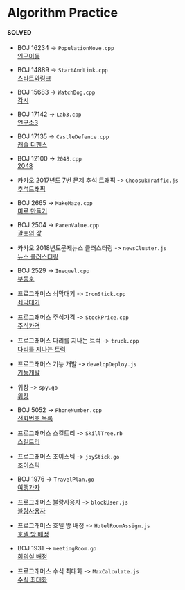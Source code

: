 # Algorithm Practice

#### SOLVED
- BOJ 16234 -> `PopulationMove.cpp`   
[인구이동](https://www.acmicpc.net/problem/16234)

- BOJ 14889 -> `StartAndLink.cpp`   
[스타트와링크](https://www.acmicpc.net/problem/14889)

- BOJ 15683 -> `WatchDog.cpp`   
[감시](https://www.acmicpc.net/problem/15683)

- BOJ 17142 -> `Lab3.cpp`   
[연구소3](https://www.acmicpc.net/problem/17142)

- BOJ 17135 -> `CastleDefence.cpp`   
[캐슬 디펜스](https://www.acmicpc.net/problem/17135)

- BOJ 12100 -> `2048.cpp`  
[2048](https://www.acmicpc.net/problem/12100)

- 카카오 2017년도 7번 문제 추석 트래픽 -> `ChoosukTraffic.js`  
[추석트래픽](https://programmers.co.kr/learn/courses/30/lessons/17676)

- BOJ 2665 -> `MakeMaze.cpp`  
[미로 만들기](https://www.acmicpc.net/problem/2665)

- BOJ 2504 -> `ParenValue.cpp`  
[괄호의 값](https://www.acmicpc.net/problem/2504)

- 카카오 2018년도문제뉴스 클러스터링 -> `newsCluster.js`  
[뉴스 클러스터링](https://programmers.co.kr/learn/courses/30/lessons/17677)
- BOJ 2529 -> `Inequel.cpp`  
[부등호](https://www.acmicpc.net/problem/2529)

- 프로그래머스 쇠막대기 -> `IronStick.cpp`  
[쇠막대기](https://programmers.co.kr/learn/courses/30/lessons/42585)

- 프로그래머스 주식가격 -> `StockPrice.cpp`  
[주식가격](https://programmers.co.kr/learn/courses/30/lessons/42584)

- 프로그래머스 다리를 지나는 트럭 -> `truck.cpp`  
[다리를 지나는 트럭](https://programmers.co.kr/learn/courses/30/lessons/42583)

- 프로그래머스 기능 개발 -> `developDeploy.js`  
[기능개발](https://programmers.co.kr/learn/courses/30/lessons/42586)  

- 위장 -> `spy.go`  
[위장](https://programmers.co.kr/learn/courses/30/lessons/42578)  

- BOJ 5052 -> `PhoneNumber.cpp`  
[전화번호 목록](https://www.acmicpc.net/problem/5052)  

- 프로그래머스 스킬트리 -> `SkillTree.rb`  
[스킬트리](https://programmers.co.kr/learn/courses/30/lessons/49993)  

- 프로그래머스 조이스틱 -> `joyStick.go`  
[조이스틱](https://programmers.co.kr/learn/courses/30/lessons/42860)

- BOJ 1976 -> `TravelPlan.go`  
[여행가자](https://www.acmicpc.net/problem/1976)    

- 프로그래머스 불량사용자 -> `blockUser.js`  
[불량사용자](https://programmers.co.kr/learn/courses/30/lessons/64064)  

- 프로그래머스 호텔 방 배정 -> `HotelRoomAssign.js`  
[호텔 방 배정](https://programmers.co.kr/learn/courses/30/lessons/64063)  

- BOJ 1931 -> `meetingRoom.go`  
[회의실 배정](https://www.acmicpc.net/problem/1931) 

- 프로그래머스 수식 최대화 -> `MaxCalculate.js`  
[수식 최대화](https://programmers.co.kr/learn/courses/30/lessons/67257)  


